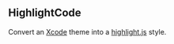 ## HighlightCode

Convert an [Xcode](https://developer.apple.com/xcode/) theme into a [highlight.js](https://highlightjs.org) style.
